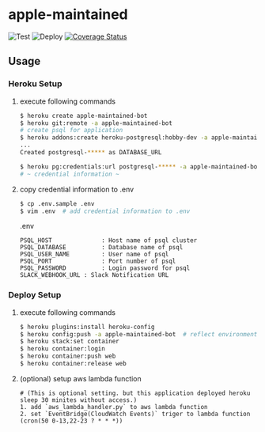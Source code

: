 # apple-maintained

![Test](https://github.com/s14t284/apple-maintained-bot/workflows/Test/badge.svg)
![Deploy](https://github.com/s14t284/apple-maintained-bot/workflows/Deploy/badge.svg?branch=main&event=deployment)
[![Coverage Status](https://coveralls.io/repos/github/s14t284/apple-maintained-bot/badge.svg?branch=add/test)](https://coveralls.io/github/s14t284/apple-maintained-bot?branch=add/test)

## Usage

### Heroku Setup

1. execute following commands

    ```bash
    $ heroku create apple-maintained-bot
    $ heroku git:remote -a apple-maintained-bot
    # create psql for application
    $ heroku addons:create heroku-postgresql:hobby-dev -a apple-maintained-bot
    ...
    Created postgresql-***** as DATABASE_URL

    $ heroku pg:credentials:url postgresql-***** -a apple-maintained-bot
    # ~ credential information ~
    ```

1. copy credential information to .env

    ```bash
    $ cp .env.sample .env
    $ vim .env  # add credential information to .env
    ```

    .env

    ```vi
    PSQL_HOST              : Host name of psql cluster
    PSQL_DATABASE          : Database name of psql
    PSQL_USER_NAME         : User name of psql
    PSQL_PORT              : Port number of psql
    PSQL_PASSWORD          : Login password for psql
    SLACK_WEBHOOK_URL : Slack Notification URL
    ```

### Deploy Setup

1. execute following commands

    ```bash
    $ heroku plugins:install heroku-config
    $ heroku config:push -a apple-maintained-bot  # reflect environment variables in .env
    $ heroku stack:set container
    $ heroku container:login
    $ heroku container:push web
    $ heroku container:release web
    ```

2. (optional) setup aws lambda function

    ```
    # (This is optional setting. but this application deployed heroku sleep 30 minites without access.)
    1. add `aws_lambda_handler.py` to aws lambda function
    2. set `EventBridge(CloudWatch Events)` triger to lambda function (cron(50 0-13,22-23 ? * * *))
    ```
